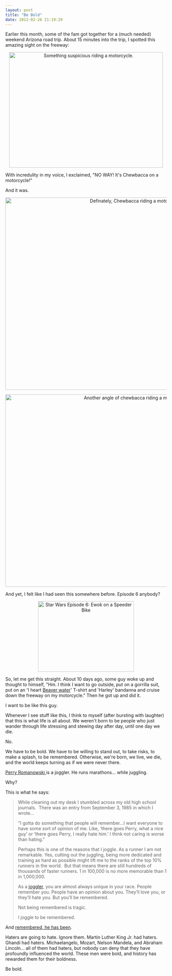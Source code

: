 ```yaml
---
layout: post
title: "Be Bold"
date: 2012-02-26 21:19:29
---
```


Earlier this month, some of the fam got together for a (much needed) weekend Arizona road trip. About 15 minutes into the trip, I spotted this amazing sight on the freeway:

<p style="text-align: center;">
  <img alt="Something suspicious riding a motorcycle." src="http://www.bryanbraun.com/wp-content/uploads/chewbacca1.jpg" style="width: 480px; height: 360px;" title="It can't be..." />
</p>

With incredulity in my voice, I exclaimed, "NO WAY! It's Chewbacca on a motorcycle!"

And it was.

<p style="text-align: center;">
  <img alt="Definately, Chewbacca riding a motorcycle." src="http://www.bryanbraun.com/wp-content/uploads/chewbacca2.jpg" style="width: 800px; height: 600px;" title="This picture is now my desktop background." />
</p>

<p style="text-align: center;">
  <img alt="Another angle of chewbacca riding a motorcycle." src="http://www.bryanbraun.com/wp-content/uploads/chewbacca3.jpg" style="width: 800px; height: 600px;" title="This guy is my hero." />
</p>

And yet, I felt like I had seen this somewhere before. Episode 6 anybody?

<p style="text-align: center;">
  <img alt="Star Wars Episode 6: Ewok on a Speeder Bike" src="http://www.howareyounotdead.com/wp-content/uploads/2011/04/Paploo_speederbike.jpg" style="width: 300px; height: 220px;" title="Ewoks are basically little wookies." />
</p>

So, let me get this straight. About 10 days ago, some guy woke up and thought to himself, "Hm. I think I want to go outside, put on a gorrilla suit, put on an 'I heart <a href="http://www.beaverutah.net/award-winning-water/" target="_blank" title="You've got to try their water...">Beaver water</a>' T-shirt and 'Harley' bandanna and cruise down the freeway on my motorcycle." Then he got up and did it.

I want to be like this guy.

Whenever I see stuff like this, I think to myself (after bursting with laughter) that this is what life is all about. We weren't born to be people who just wander through life stressing and stewing day after day, until one day we die.

No.

We have to be bold. We have to be willing to stand out, to take risks, to make a splash, to be remembered. Otherwise, we're born, we live, we die, and the world keeps turning as if we were never there.

[Perry Romanowski ][1]is a joggler. He runs marathons... while juggling.

 [1]: http://justyouraveragejoggler.com "Just Your Average Joggler"

Why?

This is what he says:

> While cleaning out my desk I stumbled across my old high school journals.  There was an entry from September 3, 1985 in which I wrote…
> 
> "I gotta do something that people will remember…I want everyone to have some sort of opinion of me. Like, ‘there goes Perry, what a nice guy’ or ‘there goes Perry, I really hate him.’ I think not caring is worse than hating."
> 
> Perhaps this is one of the reasons that I joggle. As a runner I am not remarkable. Yes, cutting out the juggling, being more dedicated and training as hard as possible might lift me to the ranks of the top 10% runners in the world.  But that means there are still hundreds of thousands of faster runners. 1 in 100,000 is no more memorable than 1 in 1,000,000.
> 
> As a [joggler][2], you are almost always unique in your race. People remember you. People have an opinion about you. They’ll love you, or they’ll hate you. But you’ll be remembered.
> 
> Not being remembered is tragic.
> 
> I joggle to be remembered.

 [2]: http://justyouraveragejoggler.com/ "joggling"

And <a href="http://justyouraveragejoggler.com/press/" target="_blank" title="Romanowski, in the News">remembered, he has been</a>.

Haters are going to hate. Ignore them. Martin Luther King Jr. had haters. Ghandi had haters. Michaelangelo, Mozart, Nelson Mandela, and Abraham Lincoln... all of them had haters, but nobody can deny that they have profoundly influenced the world. These men were bold, and history has rewarded them for their boldness.

Be bold.